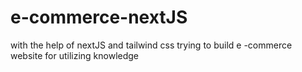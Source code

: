 # e-commerce-nextJS
with the help of nextJS and tailwind css trying to build e -commerce website for utilizing knowledge
